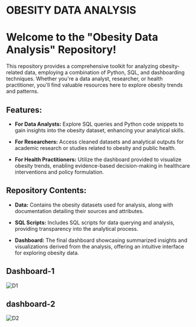 # OBESITY DATA ANALYSIS
# Welcome to the "Obesity Data Analysis" Repository!

This repository provides a comprehensive toolkit for analyzing obesity-related data, employing a combination of Python, SQL, and dashboarding techniques. Whether you're a data analyst, researcher, or health practitioner, you'll find valuable resources here to explore obesity trends and patterns.

## Features:

- **For Data Analysts:** Explore SQL queries and Python code snippets to gain insights into the obesity dataset, enhancing your analytical skills.

- **For Researchers:** Access cleaned datasets and analytical outputs for academic research or studies related to obesity and public health.

- **For Health Practitioners:** Utilize the dashboard provided to visualize obesity trends, enabling evidence-based decision-making in healthcare interventions and policy formulation.

## Repository Contents:

- **Data:** Contains the obesity datasets used for analysis, along with documentation detailing their sources and attributes.
  
- **SQL Scripts:** Includes SQL scripts for data querying and analysis, providing transparency into the analytical process.

- **Dashboard:** The final dashboard showcasing summarized insights and visualizations derived from the analysis, offering an intuitive interface for exploring obesity data.

## Dashboard-1
![D1](https://github.com/Kiyasudeenjamal/Obesity_data_Analysis/assets/96764879/1c308549-ca13-4373-a715-0e339894dc7e)
## dashboard-2
![D2](https://github.com/Kiyasudeenjamal/Obesity_data_Analysis/assets/96764879/a8b1d560-5e66-42d5-b71b-fab9a693fb9c)


